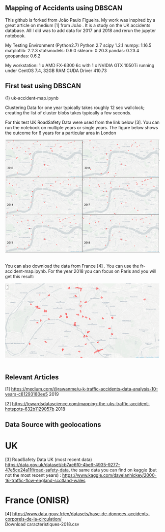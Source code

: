 ## Mapping of Accidents using DBSCAN

This github is forked from João Paulo Figueira. My work was inspired by a great article on medium [1] from João .
It is a study on the UK accidents database. All I did was to add data for 2017 and 2018 and rerun the jupyter notebook.

My Testing Environment (Python2.7)
Python 2.7
scipy 1.2.1
numpy: 1.16.5
matplotlib: 2.2.3
statsmodels: 0.9.0
sklearn: 0.20.3
pandas: 0.23.4
geopandas: 0.6.2

My workstation: 1 x AMD FX-6300 6c with 1 x NVIDIA GTX 1050Ti running under CentOS 7.4, 32GB RAM
CUDA Driver 410.73 

## First test using DBSCAN

(1) uk-accident-map.ipynb

Clustering Data for one year typically takes roughly 12 sec wallclock; creating the list of cluster blobs takes typically a few seconds.

For this test UK RoadSafety Data were used from the link below [3]. 
You can run the notebook on multiple years or single years. The figure below shows the outcome for 6 years for a particular area in London    

<img src="https://github.com/schoenemeyer/uk-accidents/blob/master/figures/6years-uk-acc.PNG" width="580"> <img> 


You can also download the data from France [4] . You can use the fr-accident-map.ipynb. For the year 2018 you can focus on Paris and you will get this result:

<img src="https://github.com/schoenemeyer/uk-accidents/blob/master/figures/fr-2018.png" width="580"> <img> 


## Relevant Articles

[1] https://medium.com/@rawanme/u-k-traffic-accidents-data-analysis-10-years-c81293180ee5 2019

[2] https://towardsdatascience.com/mapping-the-uks-traffic-accident-hotspots-632b1129057b 2018

## Data Source with geolocations

# UK 
[3] RoadSafety Data UK (most recent data)
https://data.gov.uk/dataset/cb7ae6f0-4be6-4935-9277-47e5ce24a11f/road-safety-data, the same data you can find on kaggle (but not the most recent years) : https://www.kaggle.com/daveianhickey/2000-16-traffic-flow-england-scotland-wales

# France (ONISR)
[4] https://www.data.gouv.fr/en/datasets/base-de-donnees-accidents-corporels-de-la-circulation/    
Download caracteristiques-2018.csv
 
